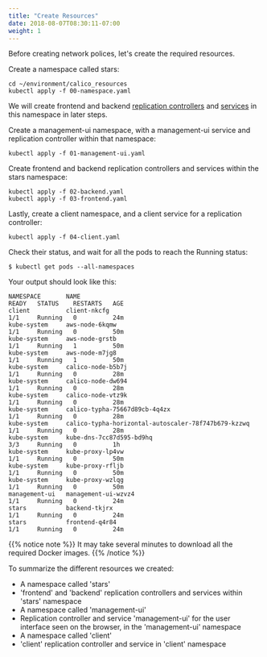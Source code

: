 ```yaml
---
title: "Create Resources"
date: 2018-08-07T08:30:11-07:00
weight: 1
---
```


Before creating network polices, let's create the required resources.

Create a namespace called stars:

```
cd ~/environment/calico_resources
kubectl apply -f 00-namespace.yaml
```
We will create frontend and backend [replication controllers](https://kubernetes.io/docs/concepts/workloads/controllers/replicationcontroller/) and [services](https://kubernetes.io/docs/concepts/services-networking/service/) in this namespace in later steps.


Create a management-ui namespace, with a management-ui service and replication controller within that namespace:

```
kubectl apply -f 01-management-ui.yaml
```
Create frontend and backend replication controllers and services within the stars namespace:

```
kubectl apply -f 02-backend.yaml
kubectl apply -f 03-frontend.yaml
```
Lastly, create a client namespace, and a client service for a replication controller:

```
kubectl apply -f 04-client.yaml
```
Check their status, and wait for all the pods to reach the Running status:

```
$ kubectl get pods --all-namespaces
```
Your output should look like this:

```
NAMESPACE       NAME                                                  READY   STATUS    RESTARTS   AGE
client          client-nkcfg                                          1/1     Running   0          24m
kube-system     aws-node-6kqmw                                        1/1     Running   0          50m
kube-system     aws-node-grstb                                        1/1     Running   1          50m
kube-system     aws-node-m7jg8                                        1/1     Running   1          50m
kube-system     calico-node-b5b7j                                     1/1     Running   0          28m
kube-system     calico-node-dw694                                     1/1     Running   0          28m
kube-system     calico-node-vtz9k                                     1/1     Running   0          28m
kube-system     calico-typha-75667d89cb-4q4zx                         1/1     Running   0          28m
kube-system     calico-typha-horizontal-autoscaler-78f747b679-kzzwq   1/1     Running   0          28m
kube-system     kube-dns-7cc87d595-bd9hq                              3/3     Running   0          1h
kube-system     kube-proxy-lp4vw                                      1/1     Running   0          50m
kube-system     kube-proxy-rfljb                                      1/1     Running   0          50m
kube-system     kube-proxy-wzlqg                                      1/1     Running   0          50m
management-ui   management-ui-wzvz4                                   1/1     Running   0          24m
stars           backend-tkjrx                                         1/1     Running   0          24m
stars           frontend-q4r84                                        1/1     Running   0          24m
```

{{% notice note %}}
It may take several minutes to download all the required Docker images.
{{% /notice %}}

To summarize the different resources we created:

* A namespace called 'stars'
* 'frontend' and 'backend' replication controllers and services within 'stars' namespace
* A namespace called 'management-ui'
* Replication controller and service 'management-ui' for the user interface seen on the browser, in the 'management-ui' namespace
* A namespace called 'client'
* 'client' replication controller and service in 'client' namespace
